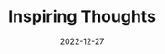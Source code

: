 ---
slug: thought-for-the-day
title: "Inspiring Thoughts"
date: 2022-12-27
excerpt: 'The soil in return for her service keeps the tree tied to her the sky asks noting and leaves it free.'
tags: [Inspiration, Motivation, Quotes, Thoughts]
---